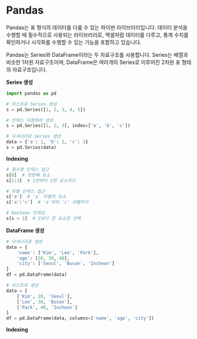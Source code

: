 # Pandas

Pandas는 표 형식의 데이터를 다룰 수 있는 파이썬 라이브러리입니다. 데이터 분석을 수행할 때 필수적으로 사용되는 라이브러리로, 엑셀처럼 데이터를 다루고, 통계 수치를 확인하거나 시각화를 수행할 수 있는 기능을 포함하고 있습니다.

Pandas는 Series와 DataFrame이라는 두 자료구조를 사용합니다. Series는 배열과 비슷한 1차원 자료구조이며, DataFrame은 여러개의 Series로 이루어진 2차원 표 형태의 자료구조입니다.


**Series 생성**
```python
import pandas as pd

# 리스트로 Series 생성
s = pd.Series([1, 2, 3, 4, 5])

# 인덱스 지정하여 생성
s = pd.Series([1, 2, 3], index=['a', 'b', 'c'])

# 딕셔너리로 Series 생성 
data = {'a': 1, 'b': 2, 'c': 3}
s = pd.Series(data)
```

**Indexing**
```python
# 정수형 인덱스 접근
s[0]  # 첫번째 요소
s[1:3]  # 1번부터 2번 요소까지

# 라벨 인덱스 접근
s['a']  # 'a' 라벨의 요소
s['a':'c']  # 'a'부터 'c' 라벨까지

# boolean 인덱싱
s[s > 2]  # 2보다 큰 요소만 선택
```

**DataFrame 생성**
```python
# 딕셔너리로 생성
data = {
    'name': ['Kim', 'Lee', 'Park'],
    'age': [20, 30, 40],
    'city': ['Seoul', 'Busan', 'Incheon']
}
df = pd.DataFrame(data)

# 리스트로 생성
data = [
    ['Kim', 20, 'Seoul'],
    ['Lee', 30, 'Busan'],
    ['Park', 40, 'Incheon']
]
df = pd.DataFrame(data, columns=['name', 'age', 'city'])
```

**Indexing**
